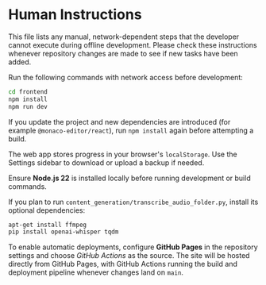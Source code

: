 # Human Instructions
This file lists any manual, network-dependent steps that the developer cannot execute during offline development. Please check these instructions whenever repository changes are made to see if new tasks have been added.

Run the following commands with network access before development:

```bash
cd frontend
npm install
npm run dev
```

If you update the project and new dependencies are introduced (for example
`@monaco-editor/react`), run `npm install` again before attempting a build.

The web app stores progress in your browser's `localStorage`. Use the Settings
sidebar to download or upload a backup if needed.

Ensure **Node.js 22** is installed locally before running development or build commands.

If you plan to run `content_generation/transcribe_audio_folder.py`, install its optional dependencies:

```bash
apt-get install ffmpeg
pip install openai-whisper tqdm
```

To enable automatic deployments, configure **GitHub Pages** in the repository settings and choose *GitHub Actions* as the source.
The site will be hosted directly from GitHub Pages, with GitHub Actions running the build and deployment pipeline whenever changes land on `main`.
